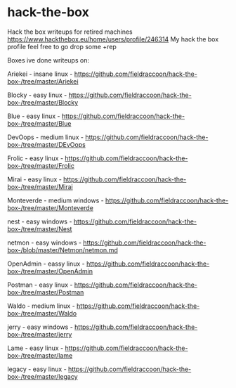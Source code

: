 # hack-the-box
Hack the box writeups for retired machines
https://www.hackthebox.eu/home/users/profile/246314
My hack the box profile feel free to go drop some +rep

Boxes ive done writeups on:

Ariekei - insane linux - https://github.com/fieldraccoon/hack-the-box-/tree/master/Ariekei

Blocky - easy linux - https://github.com/fieldraccoon/hack-the-box-/tree/master/Blocky

Blue - easy linux - https://github.com/fieldraccoon/hack-the-box-/tree/master/Blue

DevOops - medium linux - https://github.com/fieldraccoon/hack-the-box-/tree/master/DEvOops

Frolic - easy linux - https://github.com/fieldraccoon/hack-the-box-/tree/master/Frolic

Mirai - easy linux - https://github.com/fieldraccoon/hack-the-box-/tree/master/Mirai

Monteverde - medium windows - https://github.com/fieldraccoon/hack-the-box-/tree/master/Monteverde

nest - easy windows - https://github.com/fieldraccoon/hack-the-box-/tree/master/Nest

netmon - easy windows - https://github.com/fieldraccoon/hack-the-box-/blob/master/Netmon/netmon.md

OpenAdmin - eassy linux - https://github.com/fieldraccoon/hack-the-box-/tree/master/OpenAdmin

Postman - easy linux - https://github.com/fieldraccoon/hack-the-box-/tree/master/Postman

Waldo - medium linux - https://github.com/fieldraccoon/hack-the-box-/tree/master/Waldo

jerry - easy windows - https://github.com/fieldraccoon/hack-the-box-/tree/master/jerry

Lame - easy linux - https://github.com/fieldraccoon/hack-the-box-/tree/master/lame

legacy - easy linux - https://github.com/fieldraccoon/hack-the-box-/tree/master/legacy
